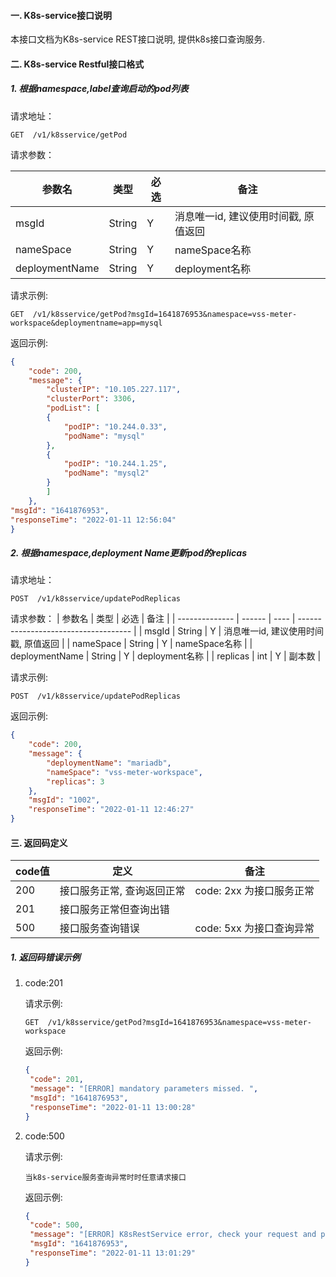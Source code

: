 #### 一. K8s-service接口说明 ####

本接口文档为K8s-service REST接口说明, 提供k8s接口查询服务.



#### 二. K8s-service Restful接口格式 #### 

##### 1.  根据namespace,label查询启动的pod列表 #####

请求地址：

 `GET  /v1/k8sservice/getPod`



请求参数：

| 参数名         | 类型   | 必选 | 备注                                 |
| -------------- | ------ | ---- | ------------------------------------ |
| msgId          | String | Y    | 消息唯一id, 建议使用时间戳, 原值返回 |
| nameSpace      | String | Y    | nameSpace名称                        |
| deploymentName | String | Y    | deployment名称                       |



请求示例:

`GET  /v1/k8sservice/getPod?msgId=1641876953&namespace=vss-meter-workspace&deploymentname=app=mysql`

返回示例:

```json
{
	"code": 200,
	"message": {
		"clusterIP": "10.105.227.117",
		"clusterPort": 3306,
		"podList": [
		{
			"podIP": "10.244.0.33",
			"podName": "mysql"
		},
		{
			"podIP": "10.244.1.25",
			"podName": "mysql2"
		}
		]
	},
"msgId": "1641876953",
"responseTime": "2022-01-11 12:56:04"
}
```



##### 2. 根据namespace,deployment Name更新pod的replicas #####

请求地址：

`POST  /v1/k8sservice/updatePodReplicas`



请求参数：
| 参数名         | 类型   | 必选 | 备注                                 |
| -------------- | ------ | ---- | ------------------------------------ |
| msgId          | String | Y    | 消息唯一id, 建议使用时间戳, 原值返回 |
| nameSpace      | String | Y    | nameSpace名称                        |
| deploymentName | String | Y    | deployment名称                       |
| replicas       | int    | Y    | 副本数                               |




请求示例:

`POST  /v1/k8sservice/updatePodReplicas`

返回示例:

```json
{
    "code": 200,
    "message": {
        "deploymentName": "mariadb",
        "nameSpace": "vss-meter-workspace",
        "replicas": 3
    },
    "msgId": "1002",
    "responseTime": "2022-01-11 12:46:27"
}
```





#### 三. 返回码定义 ####

| code值 | 定义                       | 备注                     |
| ------ | -------------------------- | ------------------------ |
| 200    | 接口服务正常, 查询返回正常 | code: 2xx 为接口服务正常 |
| 201    | 接口服务正常但查询出错     |                          |
| 500    | 接口服务查询错误           | code: 5xx 为接口查询异常 |

##### 1. 返回码错误示例 ###

1. code:201

   请求示例:

   `GET  /v1/k8sservice/getPod?msgId=1641876953&namespace=vss-meter-workspace`

   返回示例:

   ```json
   {
   	"code": 201,
   	"message": "[ERROR] mandatory parameters missed. ",
   	"msgId": "1641876953",
   	"responseTime": "2022-01-11 13:00:28"
   }
   ```

   

2. code:500

   请求示例:

   `当k8s-service服务查询异常时时任意请求接口`

   返回示例:

   ```json
   {
   	"code": 500,
   	"message": "[ERROR] K8sRestService error, check your request and parameters first, or contact the administrator. ",
   	"msgId": "1641876953",
   	"responseTime": "2022-01-11 13:01:29"
   }
   ```

   

